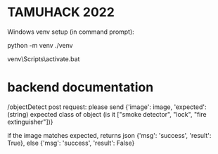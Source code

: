 # TAMUHACK 2022

Windows venv setup (in command prompt):

python -m venv ./venv 

venv\Scripts\activate.bat





# backend documentation

/objectDetect
post request: 
please send {'image': image, 'expected': (string) expected class of object (is it ["smoke detector", "lock", "fire extinguisher"])}

if the image matches expected, returns json {'msg': 'success', 'result': True}, else {'msg': 'success', 'result': False}
